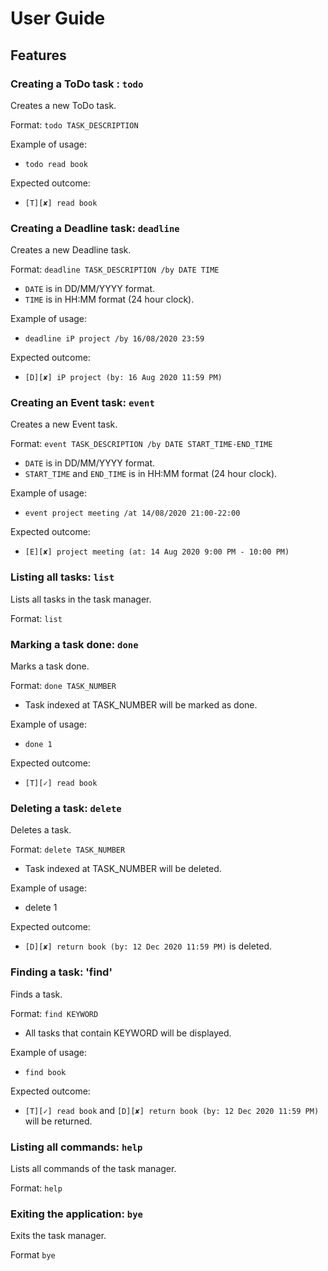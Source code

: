 # User Guide

## Features 

### Creating a ToDo task : `todo`

Creates a new ToDo task.

Format: `todo TASK_DESCRIPTION`

Example of usage: 
* `todo read book`

Expected outcome:
* `[T][✘] read book`

### Creating a Deadline task: `deadline`

Creates a new Deadline task.

Format: `deadline TASK_DESCRIPTION /by DATE TIME`
* `DATE` is in DD/MM/YYYY format.
* `TIME` is in HH:MM format (24 hour clock).

Example of usage:
* `deadline iP project /by 16/08/2020 23:59`

Expected outcome:
* `[D][✘] iP project (by: 16 Aug 2020 11:59 PM)`

### Creating an Event task: `event`

Creates a new Event task.

Format: `event TASK_DESCRIPTION /by DATE START_TIME-END_TIME`
* `DATE` is in DD/MM/YYYY format.
* `START_TIME` and `END_TIME` is in HH:MM format (24 hour clock).

Example of usage:
* `event project meeting /at 14/08/2020 21:00-22:00`

Expected outcome:
* `[E][✘] project meeting (at: 14 Aug 2020 9:00 PM - 10:00 PM)`

### Listing all tasks: `list`
Lists all tasks in the task manager.

Format: `list`

### Marking a task done: `done`
Marks a task done.

Format: `done TASK_NUMBER`
* Task indexed at TASK_NUMBER will be marked as done.

Example of usage: 
* `done 1`

Expected outcome:
* `[T][✓] read book`

### Deleting a task: `delete`
Deletes a task.

Format: `delete TASK_NUMBER`
* Task indexed at TASK_NUMBER will be deleted.

Example of usage: 
* delete 1

Expected outcome:
* `[D][✘] return book (by: 12 Dec 2020 11:59 PM)` is deleted.

### Finding a task: 'find'
Finds a task.

Format: `find KEYWORD`
* All tasks that contain KEYWORD will be displayed.

Example of usage:
* `find book`

Expected outcome:
* `[T][✓] read book` and `[D][✘] return book (by: 12 Dec 2020 11:59 PM)` will be returned.

### Listing all commands: `help`
Lists all commands of the task manager.

Format: `help`

### Exiting the application: `bye`
Exits the task manager.

Format `bye`